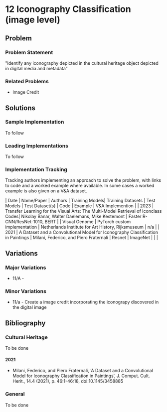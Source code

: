 # 12 Iconography Classification (image level)

## Problem 

### Problem Statement

"Identify any iconography depicted in the cultural heritage object depicted in digital media and metadata"

### Related Problems

  * Image Credit

## Solutions

### Sample Implementation

To follow

### Leading Implementations

To follow

### Implementation Tracking

Tracking authors implementing an approach to solve the problem, with links to code and a worked example where 
available. In some cases a worked example is also given on a V&A dataset.

| Date | Name/Paper | Authors | Training Models| Training Datasets | Test Models | Test Dataset(s) | Code | Example | V&A Implemention | 
| 2023 | Transfer Learning for the Visual Arts: The Multi-Model Retrieval of Iconclass Codes| Nikolay Banar, Walter Daelemans, Mike Kestemont | Faster R-CNN/ResNet-1010, BERT | | Visual Genome | PyTorch custom implementation | Netherlands Institute for Art History, Rijksmuseum | n/a |
| 2021 | A Dataset and a Convolutional Model for Iconography Classification in Paintings | Milani, Federico, and Piero Fraternali | Resnet | ImageNet | | | 

## Variations

### Major Variations

  * 11/A -

### Minor Variations

  * 11/a - Create a image credit incorporating the iconograpy discovered in the digital image

## Bibliography

### Cultural Heritage

To be done

#### 2021

  *  Milani, Federico, and Piero Fraternali, ‘A Dataset and a Convolutional Model for Iconography Classification in Paintings’, J. Comput. Cult. Herit., 14.4 (2021), p. 46:1-46:18, doi:10.1145/3458885

### General

To be done